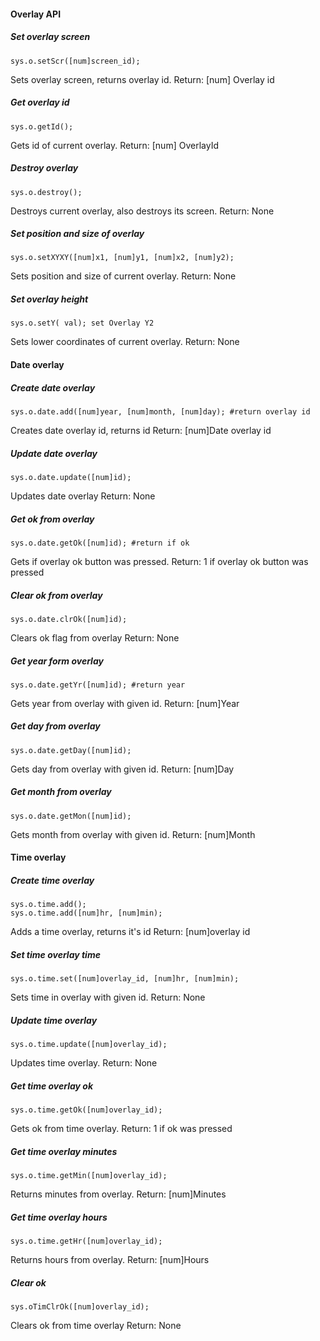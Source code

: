 #### Overlay API
##### Set overlay screen
    sys.o.setScr([num]screen_id);
Sets overlay screen, returns overlay id.
Return: [num] Overlay id
##### Get overlay id
    sys.o.getId();
Gets id of current overlay.
Return: [num] OverlayId
##### Destroy overlay
    sys.o.destroy();
Destroys current overlay, also destroys its screen.
Return: None
##### Set position and size of overlay
    sys.o.setXYXY([num]x1, [num]y1, [num]x2, [num]y2);
Sets position and size of current overlay.
Return: None
##### Set overlay height
    sys.o.setY( val); set Overlay Y2
Sets lower coordinates of current overlay.
Return: None

#### Date overlay

##### Create date overlay
    sys.o.date.add([num]year, [num]month, [num]day); #return overlay id
Creates date overlay id, returns id
Return: [num]Date overlay id
##### Update date overlay
    sys.o.date.update([num]id);
Updates date overlay
Return: None
##### Get ok from overlay
    sys.o.date.getOk([num]id); #return if ok
Gets if overlay ok button was pressed.
Return: 1 if overlay ok button was pressed
##### Clear ok from overlay
    sys.o.date.clrOk([num]id);
Clears ok flag from overlay
Return: None
##### Get year form overlay
    sys.o.date.getYr([num]id); #return year
Gets year from overlay with given id.
Return: [num]Year
##### Get day from overlay
    sys.o.date.getDay([num]id);
Gets day from overlay with given id.
Return: [num]Day
##### Get month from overlay
    sys.o.date.getMon([num]id);
Gets month from overlay with given id.
Return: [num]Month

#### Time overlay

##### Create time overlay
    sys.o.time.add();
    sys.o.time.add([num]hr, [num]min);
Adds a time overlay, returns it's id
Return: [num]overlay id
##### Set time overlay time
    sys.o.time.set([num]overlay_id, [num]hr, [num]min);
Sets time in overlay with given id.
Return: None
##### Update time overlay
    sys.o.time.update([num]overlay_id);
Updates time overlay.
Return: None
##### Get time overlay ok
    sys.o.time.getOk([num]overlay_id);
Gets ok from time overlay.
Return: 1 if ok was pressed
##### Get time overlay minutes
    sys.o.time.getMin([num]overlay_id);
Returns minutes from overlay.
Return: [num]Minutes
##### Get time overlay hours
    sys.o.time.getHr([num]overlay_id);
Returns hours from overlay.
Return: [num]Hours
##### Clear ok
    sys.oTimClrOk([num]overlay_id);
Clears ok from time overlay
Return: None
